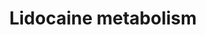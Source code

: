---
annotations:
- id: PW:0000375
  parent: regulatory pathway
  type: Pathway Ontology
  value: phase I biotransformation pathway via cytochrome P450
- id: PW:0002536
  parent: drug pathway
  type: Pathway Ontology
  value: lidocaine drug pathway
- id: PW:0000754
  parent: drug pathway
  type: Pathway Ontology
  value: drug pathway
- id: PW:0001229
  parent: classic metabolic pathway
  type: Pathway Ontology
  value: xenobiotic metabolic pathway
authors:
- Mkutmon
- DeSl
- MaintBot
description: Lidocaine is primarily metabolized by CYP1A2 but minor involvement of
  CYP3A4 is observed too. Lidocaine, also known as xylocaine and lignocaine is a medication
  used to numb tissue in a specific area.
last-edited: 2019-08-16
organisms:
- Bos taurus
redirect_from:
- /index.php/Pathway:WP3254
- /instance/WP3254
- /instance/WP3254_r106002
revision: r106002
schema-jsonld:
- '@context': https://schema.org/
  '@id': https://wikipathways.github.io/pathways/WP3254.html
  '@type': Dataset
  creator:
    '@type': Organization
    name: WikiPathways
  description: Lidocaine is primarily metabolized by CYP1A2 but minor involvement
    of CYP3A4 is observed too. Lidocaine, also known as xylocaine and lignocaine is
    a medication used to numb tissue in a specific area.
  keywords:
  - 2,6-xylidine
  - 2-amino-3-methylbenzoate
  - 3-hydroxylidocaine
  - 3-hydroxymonoethylglycinexylidide
  - 4-hydroxy-2,6-dimethylaniline
  - CYP1A2
  - CYP3A4
  - Lidocaine
  - glycinexylidide
  - monoethylglycinexylidide
  license: CC0
  name: Lidocaine metabolism
seo: CreativeWork
title: Lidocaine metabolism
wpid: WP3254
---